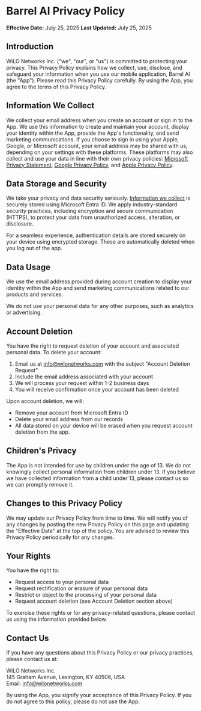# Barrel AI Privacy Policy

**Effective Date:** July 25, 2025
**Last Updated:** July 25, 2025

## Introduction
WiLO Networks Inc. ("we", "our", or "us") is committed to protecting your privacy. This Privacy Policy explains how we collect, use, disclose, and safeguard your information when you use our mobile application, Barrel AI (the "App"). Please read this Privacy Policy carefully. By using the App, you agree to the terms of this Privacy Policy.

<a id="information-collected"></a>
## Information We Collect
We collect your email address when you create an account or sign in to the App. We use this information to create and maintain your account, display your identity within the App, provide the App's functionality, and send marketing communications.
If you choose to sign in using your Apple, Google, or Microsoft account, your email address may be shared with us, depending on your settings with these platforms. These platforms may also collect and use your data in line with their own privacy policies: [Microsoft Privacy Statement](https://privacy.microsoft.com/en-us/privacystatement), [Google Privacy Policy](https://policies.google.com/privacy), and [Apple Privacy Policy](https://www.apple.com/legal/privacy/en-ww/).


## Data Storage and Security
We take your privacy and data security seriously. [Information we collect](#information-collected) is securely stored using Microsoft Entra ID. We apply industry-standard security practices, including encryption and secure communication (HTTPS), to protect your data from unauthorized access, alteration, or disclosure.

For a seamless experience, authentication details are stored securely on your device using encrypted storage. These are automatically deleted when you log out of the app.

## Data Usage
We use the email address provided during account creation to display your identity within the App and send marketing communications related to our products and services.

We do not use your personal data for any other purposes, such as analytics or advertising.

## Account Deletion
You have the right to request deletion of your account and associated personal data. To delete your account:

1. Email us at [info@wilonetworks.com](mailto:info@wilonetworks.com) with the subject "Account Deletion Request"
2. Include the email address associated with your account
3. We will process your request within 1-2 business days
4. You will receive confirmation once your account has been deleted

Upon account deletion, we will:
- Remove your account from Microsoft Entra ID
- Delete your email address from our records
- All data stored on your device will be erased when you request account deletion from the app.<br>

## Children's Privacy
The App is not intended for use by children under the age of 13. We do not knowingly collect personal information from children under 13. If you believe we have collected information from a child under 13, please contact us so we can promptly remove it.

## Changes to this Privacy Policy
We may update our Privacy Policy from time to time. We will notify you of any changes by posting the new Privacy Policy on this page and updating the "Effective Date" at the top of the policy. You are advised to review this Privacy Policy periodically for any changes.

## Your Rights
You have the right to:
- Request access to your personal data
- Request rectification or erasure of your personal data
- Restrict or object to the processing of your personal data
- Request account deletion (see Account Deletion section above)

To exercise these rights or for any privacy-related questions, please contact us using the information provided below.

## Contact Us
If you have any questions about this Privacy Policy or our privacy practices, please contact us at:

WiLO Networks Inc.<br>
145 Graham Avenue, Lexington, KY 40506, USA<br>
Email: [info@wilonetworks.com](mailto:info@wilonetworks.com)<br>

By using the App, you signify your acceptance of this Privacy Policy. If you do not agree to this policy, please do not use the App.